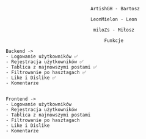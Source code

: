 ```
                               ArtishGH - Bartosz

                               LeonMielon - Leon

                                miloZs - Miłosz
```

                                        Funkcje

    Backend ->
    - Logowanie użytkowników ✅
    - Rejestracja użytkowników ✅
    - Tablica z najnowszymi postami ✅
    - Filtrowanie po hasztagach ✅
    - Like i Dislike ✅
    - Komentarze 
    
    
    Frontend ->
    - Logowanie użytkowników 
    - Rejestracja użytkowników 
    - Tablica z najnowszymi postami 
    - Filtrowanie po hasztagach 
    - Like i Dislike 
    - Komentarze 
    